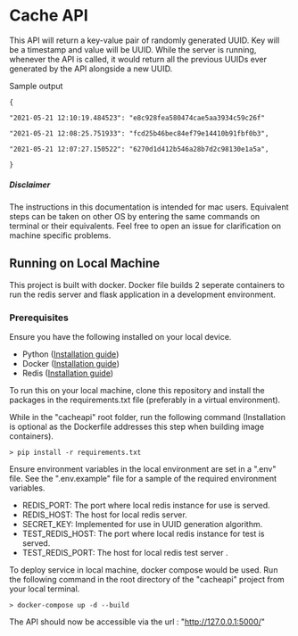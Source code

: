 # Cache API

This API  will return a key-value pair of randomly generated UUID. Key will be a timestamp and value will be UUID. While the server is running, whenever the API is called, it would return all the previous UUIDs ever generated by the API alongside a new UUID.

Sample output

```
{

"2021-05-21 12:10:19.484523": "e8c928fea580474cae5aa3934c59c26f"

"2021-05-21 12:08:25.751933": "fcd25b46bec84ef79e14410b91fbf0b3",

"2021-05-21 12:07:27.150522": "6270d1d412b546a28b7d2c98130e1a5a",

}
```
##### Disclaimer
The instructions in this documentation is intended for mac users. Equivalent steps can be taken on other OS by entering the same commands on terminal or their equivalents. Feel free to open an issue for clarification on machine specific problems.

## Running on Local Machine

This project is built with docker. Docker file builds 2 seperate containers to run the redis server and flask application in a development environment.

### Prerequisites
Ensure you have the following installed on your local device.

- Python ([Installation guide](https://www.python.org/downloads/))
- Docker ([Installation guide](https://docs.docker.com/compose/install/))
- Redis  ([Installation guide](https://redis.io/topics/quickstart))


To run this on your local machine, clone this repository and install the packages in the requirements.txt file (preferably in a virtual environment). 

While in the "cacheapi" root folder, run the following command (Installation is optional as the Dockerfile addresses this step when building image containers).

```
> pip install -r requirements.txt
```

Ensure environment variables in the local environment are set in a ".env" file. See the ".env.example"  file for a sample of the required environment variables.
- REDIS_PORT: The port where local redis instance for use is served.
- REDIS_HOST: The host for local redis server.
- SECRET_KEY: Implemented for use in UUID generation algorithm.
- TEST_REDIS_HOST: The port where local redis instance for test is served.
- TEST_REDIS_PORT: The host for local redis test server .

To deploy service in local machine, docker compose would be used. Run the following command in the root directory of the "cacheapi" project from your local terminal.

```
> docker-compose up -d --build 
```

The API should now be accessible via the url : "http://127.0.0.1:5000/"


